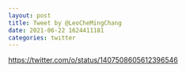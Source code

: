```yaml
--- 
layout: post 
title: Tweet by @LeoCheMingChang 
date: 2021-06-22 1624411181 
categories: twitter 
--- 
```

https://twitter.com/o/status/1407508605612396546